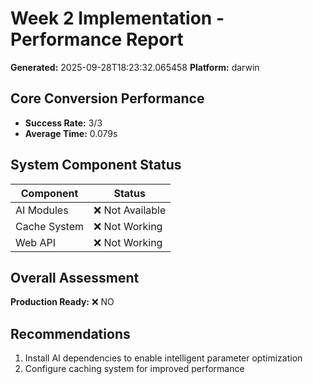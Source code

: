 # Week 2 Implementation - Performance Report

**Generated:** 2025-09-28T18:23:32.065458
**Platform:** darwin

## Core Conversion Performance

- **Success Rate:** 3/3
- **Average Time:** 0.079s

## System Component Status

| Component | Status |
|-----------|--------|
| AI Modules | ❌ Not Available |
| Cache System | ❌ Not Working |
| Web API | ❌ Not Working |

## Overall Assessment

**Production Ready:** ❌ NO

## Recommendations

1. Install AI dependencies to enable intelligent parameter optimization
2. Configure caching system for improved performance
